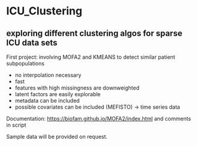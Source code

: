 # ICU_Clustering
## exploring different clustering algos for sparse ICU data sets


First project: involving MOFA2 and KMEANS to detect similar patient subpopulations
- no interpolation necessary
- fast
- features with high missingness are downweighted
- latent factors are easily explorable
- metadata can be included
- possible covariates can be included (MEFISTO) -> time series data 

Documentation:
https://biofam.github.io/MOFA2/index.html
and comments in script

Sample data will be provided on request. 
